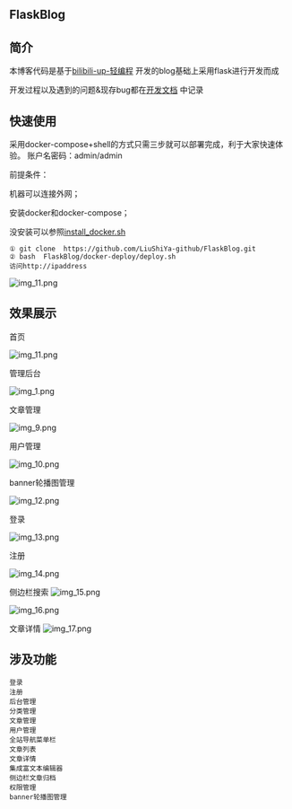 ## FlaskBlog
## 简介
本博客代码是基于[bilibili-up-轻编程](https://space.bilibili.com/432627585) 开发的blog基础上采用flask进行开发而成

开发过程以及遇到的问题&现存bug都在[开发文档](https://github.com/LiuShiYa-github/FlaskBlog/tree/master/Development-Documentation) 中记录
## 快速使用
采用docker-compose+shell的方式只需三步就可以部署完成，利于大家快速体验。
账户名密码：admin/admin

前提条件： 

机器可以连接外网； 

安装docker和docker-compose； 

没安装可以参照[install_docker.sh](https://github.com/LiuShiYa-github/ShellScript/blob/main/install_docker.sh)

```text
① git clone  https://github.com/LiuShiYa-github/FlaskBlog.git
② bash  FlaskBlog/docker-deploy/deploy.sh
访问http://ipaddress
```
![img_11.png](Development-Documentation/img_19.png)

## 效果展示
首页

![img_11.png](Development-Documentation/img_11.png)



管理后台

![img_1.png](Development-Documentation/img_8.png)

文章管理

![img_9.png](Development-Documentation/img_9.png)


用户管理

![img_10.png](Development-Documentation/img_10.png)

banner轮播图管理

![img_12.png](Development-Documentation/img_12.png)


登录

![img_13.png](Development-Documentation/img_13.png)

注册

![img_14.png](Development-Documentation/img_14.png)

侧边栏搜索
![img_15.png](Development-Documentation/img_15.png)

![img_16.png](Development-Documentation/img_16.png)

文章详情
![img_17.png](Development-Documentation/img_17.png)

## 涉及功能
```text
登录
注册
后台管理
分类管理
文章管理
用户管理
全站导航菜单栏
文章列表
文章详情
集成富文本编辑器
侧边栏文章归档
权限管理
banner轮播图管理
```



